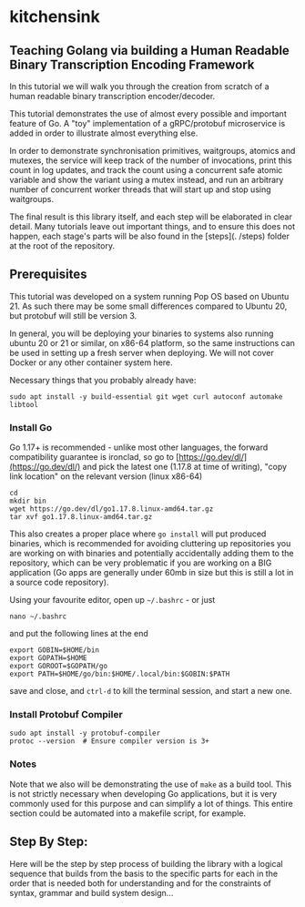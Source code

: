 # kitchensink

## Teaching Golang via building a Human Readable Binary Transcription Encoding Framework

In this tutorial we will walk you through the creation from scratch of a human
readable binary transcription encoder/decoder.

This tutorial demonstrates the use of almost every possible and important
feature of Go. A "toy" implementation of a gRPC/protobuf microservice is added
in order to illustrate almost everything else.

In order to demonstrate synchronisation primitives, waitgroups, atomics and
mutexes, the service will keep track of the number of invocations, print this
count in log updates, and track the count using a concurrent safe atomic
variable and show the variant using a mutex instead, and run an arbitrary number
of concurrent worker threads that will start up and stop using waitgroups.

The final result is this library itself, and each step will be elaborated in
clear detail. Many tutorials leave out important things, and to ensure this does
not happen, each stage's parts will be also found in the [steps](. /steps)
folder at the root of the repository.

## Prerequisites

This tutorial was developed on a system running Pop OS based on Ubuntu 21. 
As such there may be some small differences compared to Ubuntu 20, but 
protobuf will still be version 3.

In general, you will be deploying your binaries to systems also running 
ubuntu 20 or 21 or similar, on x86-64 platform, so the same instructions can 
be used in setting up a fresh server when deploying. We will not cover 
Docker or any other container system here.

Necessary things that you probably already have:

    sudo apt install -y build-essential git wget curl autoconf automake libtool

### Install Go

Go 1.17+ is recommended - unlike most other languages, the forward 
compatibility guarantee is ironclad, so go to 
[https://go.dev/dl/](https://go.dev/dl/) and pick the latest one (1.17.8 at 
time of writing), "copy link location" on the relevant version (linux x86-64)

    cd
    mkdir bin 
    wget https://go.dev/dl/go1.17.8.linux-amd64.tar.gz
    tar xvf go1.17.8.linux-amd64.tar.gz

This also creates a proper place where `go install` will put produced 
binaries, which is recommended for avoiding cluttering up repositories you 
are working on with binaries and potentially accidentally adding them to the 
repository, which can be very problematic if you are working on a BIG 
application (Go apps are generally under 60mb in size but this is still a 
lot in a source code repository).

Using your favourite editor, open up `~/.bashrc` - or just 

    nano ~/.bashrc

and put the following lines at the end

    export GOBIN=$HOME/bin
    export GOPATH=$HOME
    export GOROOT=$GOPATH/go
    export PATH=$HOME/go/bin:$HOME/.local/bin:$GOBIN:$PATH

save and close, and `ctrl-d` to kill the terminal session, and start a new one.

### Install Protobuf Compiler

    sudo apt install -y protobuf-compiler
    protoc --version  # Ensure compiler version is 3+

### Notes

Note that we also will be demonstrating the use of `make` as a build tool. 
This is not strictly necessary when developing Go applications, but it is 
very commonly used for this purpose and can simplify a lot of things. This 
entire section could be automated into a makefile script, for example.

## Step By Step:

Here will be the step by step process of building the library with a logical
sequence that builds from the basis to the specific parts for each in the order
that is needed both for understanding and for the constraints of syntax, grammar
and build system design...
